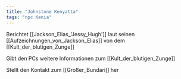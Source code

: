 ```yaml
---
title: "Johnstone Kenyatta"
tags: "npc Kenia"
---
```

Berichtet [[Jackson_Elias_'Jessy_Hugh']] laut seinen [[Aufzeichnungen_von_Jackson_Elias]] von dem [[Kult_der_blutigen_Zunge]]

Gibt den PCs weitere Informationen zum [[Kult_der_blutigen_Zunge]]

Stellt den Kontakt zum [[Großer_Bundari]] her
